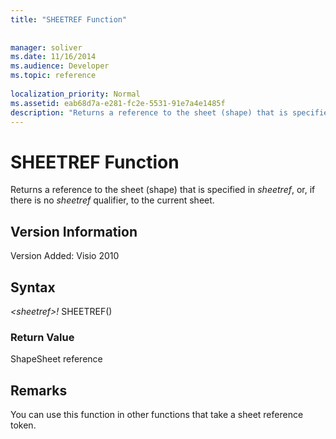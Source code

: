 ```yaml
---
title: "SHEETREF Function"
 
 
manager: soliver
ms.date: 11/16/2014
ms.audience: Developer
ms.topic: reference
 
localization_priority: Normal
ms.assetid: eab68d7a-e281-fc2e-5531-91e7a4e1485f
description: "Returns a reference to the sheet (shape) that is specified in sheetref, or, if there is no sheetref qualifier, to the current sheet."
---
```


# SHEETREF Function

Returns a reference to the sheet (shape) that is specified in  _sheetref_, or, if there is no  _sheetref_ qualifier, to the current sheet. 
  
## Version Information

Version Added: Visio 2010 
  
## Syntax

 *\<sheetref\>!*  SHEETREF() 
  
### Return Value

ShapeSheet reference
  
## Remarks

You can use this function in other functions that take a sheet reference token.
  

